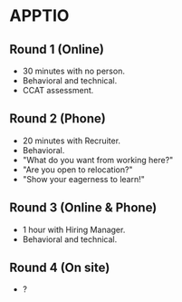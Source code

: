 # APPTIO

## Round 1 (Online)

- 30 minutes with no person.
- Behavioral and technical.
- CCAT assessment.

## Round 2 (Phone)

- 20 minutes with Recruiter.
- Behavioral.
- "What do you want from working here?"
- "Are you open to relocation?"
- "Show your eagerness to learn!"

## Round 3 (Online & Phone)

- 1 hour with Hiring Manager.
- Behavioral and technical.

## Round 4 (On site)

- ?
